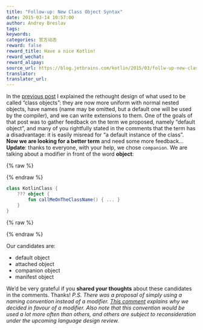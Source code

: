 ```yaml
---
title: "Follow-up: New Class Object Syntax"
date: 2015-03-14 10:57:00
author: Andrey Breslav
tags:
keywords:
categories: 官方动态
reward: false
reward_title: Have a nice Kotlin!
reward_wechat:
reward_alipay:
source_url: https://blog.jetbrains.com/kotlin/2015/03/follw-up-new-class-object-syntax/
translator:
translator_url:
---
```


In the [previous post](http://blog.jetbrains.com/kotlin/2015/03/upcoming-change-class-objects-rethought/) I explained the rethought design of what used to be called “class objects”: they are now more uniform with normal nested objects, have names (name may be omitted, but a default one will be used by the compiler), and we can write extensions to them.
One of the goals of that post was to gather feedback on the term we proposed, namely “default object”, and many of you rightfully stated in the comments that  the term has a disadvantage: it is easily misread for “a default instance of the class”. **Now we are looking for a better term** and need some more feedback…
**Update**: thanks to everyone, with your help, we chose `companion`.<span id="more-1843"></span>
We are talking about a modifier in front of the word **object**:

{% raw %}
<p></p>
{% endraw %}

```kotlin
class KotlinClass {
    ??? object {
        fun callMeOnTheClassName() { ... }
    }
}
```

{% raw %}
<p></p>
{% endraw %}

Our candidates are:

* default object
* attached object
* companion object
* manifest object

We’d be very grateful if you **shared your thoughts** about these candidates in the comments.
Thanks!
*P.S. There was a proposal of simply using a naming convention instead of a modifier. <a href="http://blog.jetbrains.com/kotlin/2015/03/upcoming-change-class-objects-rethought/#comment-32447">This comment</a> explains why we decided in favour of a modifier. Also note that this convention would be used a lot more often than others, and others are subject to reconsideration under the upcoming language design review.*

